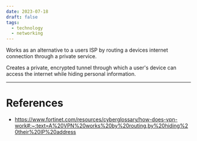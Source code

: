 ```yaml
---
date: 2023-07-18
draft: false
tags:
  - technology
  - networking
---
```

Works as an alternative to a users ISP by routing a devices internet connection through a private service.

Creates a private, encrypted tunnel through which a user's device can access the internet while hiding personal information.

---
# References
- https://www.fortinet.com/resources/cyberglossary/how-does-vpn-work#:~:text=A%20VPN%20works%20by%20routing,by%20hiding%20their%20IP%20address